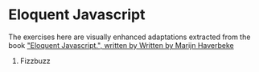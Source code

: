 # Eloquent Javascript

The exercises here are visually enhanced adaptations extracted from the book ["Eloquent Javascript.", written by Written by Marijn Haverbeke](https://eloquentjavascript.net)

1. Fizzbuzz
